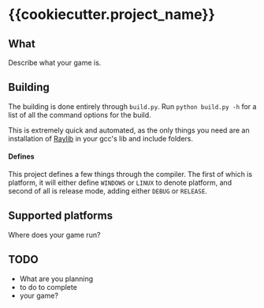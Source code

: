 # {{cookiecutter.project_name}}

## What

Describe what your game is.

## Building

The building is done entirely through `build.py`. Run `python build.py -h` for a list of
all the command options for the build.

This is extremely quick and automated, as the only things you need are an installation
of [Raylib](https://github.com/raysan5/raylib) in your gcc's lib and include folders.

#### Defines

This project defines a few things through the compiler. The first of which is platform,
it will either define `WINDOWS` or `LINUX` to denote platform, and second of all is release mode,
adding either `DEBUG` or `RELEASE`.

## Supported platforms

Where does your game run?

## TODO

* What are you planning
* to do to complete
* your game?